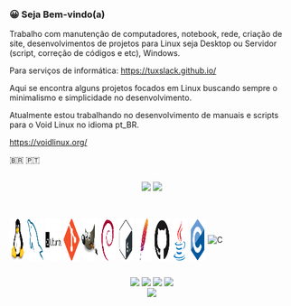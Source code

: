 ### 😀 Seja Bem-vindo(a) 


Trabalho com manutenção de computadores, notebook, rede, criação de site, desenvolvimentos de projetos para Linux seja Desktop ou Servidor (script, correção de códigos e etc), Windows.

Para serviços de informática: https://tuxslack.github.io/


Aqui se encontra alguns projetos focados em Linux buscando sempre o minimalismo e simplicidade no desenvolvimento.

Atualmente estou trabalhando no desenvolvimento de manuais e scripts para o Void Linux no idioma pt_BR.

https://voidlinux.org/


 🇧🇷 🇵🇹

##

<!-- GITHUB STATUS -->

<div align="center">
  
  <img height="180em" src="https://github-readme-stats.vercel.app/api?username=tuxslack&show_icons=true&theme=radical&include_all_commits=true&count_private=true"/>
  <img height="180em" src="https://github-readme-stats.vercel.app/api/top-langs/?username=tuxslack&layout=compact&langs_count=10&theme=radical"/>

  <!-- TEMAS: dark, radical, merko, gruvbox, tokyonight, onedark, cobalt, synthwave, highcontrast, dracula -->
  
</div>

##

<!-- TECNOLOGIAS -->


<div style="display: inline_block"><br>

  <img align="center" alt="" height="75" width="28" src="https://raw.githubusercontent.com/devicons/devicon/master/icons/linux/linux-original.svg">
  <img align="center" alt="" height="75" width="28" src="https://raw.githubusercontent.com/devicons/devicon/master/icons/mysql/mysql-original.svg">
  <img align="center" alt="" height="75" width="28" src="https://raw.githubusercontent.com/devicons/devicon/master/icons/ubuntu/ubuntu-plain-wordmark.svg">
  <img align="center" alt="" height="75" width="28" src="https://raw.githubusercontent.com/devicons/devicon/master/icons/git/git-original.svg">
  <img align="center" alt="" height="75" width="28" src="https://raw.githubusercontent.com/devicons/devicon/master/icons/gimp/gimp-original.svg">
  <img align="center" alt="" height="75" width="28" src="https://raw.githubusercontent.com/devicons/devicon/master/icons/debian/debian-original.svg">
  <img align="center" alt="" height="75" width="28" src="https://raw.githubusercontent.com/devicons/devicon/master/icons/bash/bash-original.svg">
  <img align="center" alt="" height="75" width="28" src="https://raw.githubusercontent.com/devicons/devicon/master/icons/apache/apache-original.svg">
  <img align="center" alt="" height="75" width="28" src="https://raw.githubusercontent.com/devicons/devicon/master/icons/github/github-original.svg">
  <img align="center" alt="" height="75" width="28" src="https://raw.githubusercontent.com/devicons/devicon/master/icons/java/java-original.svg">
  <img align="center" alt="C" height="75" width="28" src="https://raw.githubusercontent.com/devicons/devicon/master/icons/c/c-original.svg">
  <img align="center" alt="C" height="" width="" src="https://img.shields.io/badge/HTML-239120?style=for-the-badge&logo=html5&logoColor=white">
  
</div>

##

<!-- REDES SOCIAIS -->

<div align="center">
  
  <a href="https://www.youtube.com/@fernandosuporte" target="_blank"><img src="https://img.shields.io/badge/YouTube-FF0000?style=for-the-badge&logo=youtube&logoColor=white" target="_blank"></a>
  <a href="https://tuxslack.github.io/" target="_blank"><img src="https://img.shields.io/badge/website-000000?style=for-the-badge&logo=About.me&logoColor=white" target="_blank"></a> 
  <a href="https://github.com/tuxslack/" target="_blank"><img src="https://img.shields.io/badge/GitHub-100000?style=for-the-badge&logo=github&logoColor=white" target="_blank"></a> 
  <a href="" target="_blank"><img src="https://img.shields.io/badge/LinkedIn-0077B5?style=for-the-badge&logo=linkedin&logoColor=white" target="_blank"></a>  
  <a href="mailto:" target="_blank"><img src="https://play-lh.googleusercontent.com/D1Dz2BjPYev_oyksKXsdtAS66a_2Ql-sklpzTnwR9lqnDG_P5lAJEtfR70FudJ0XMA=s48-rw" style='width: 28px' target="_blank"></a>  
  
</div>


<!-- ![snake gif](https://github.com/tuxslack/tuxslack/blob/output/github-contribution-grid-snake.svg) -->

